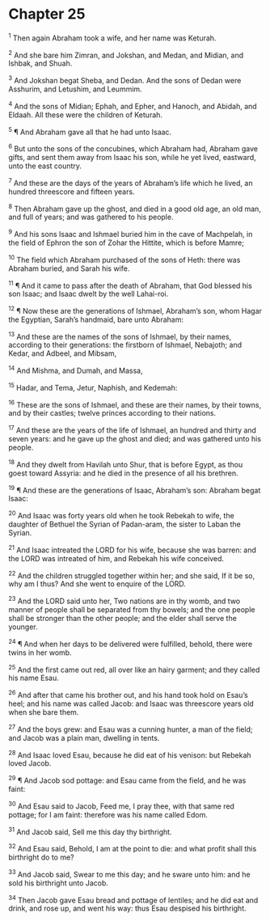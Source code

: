 # Chapter 25

<sup>1</sup> Then again Abraham took a wife, and her name was Keturah. 

<sup>2</sup> And she bare him Zimran, and Jokshan, and Medan, and Midian, and Ishbak, and Shuah. 

<sup>3</sup> And Jokshan begat Sheba, and Dedan. And the sons of Dedan were Asshurim, and Letushim, and Leummim. 

<sup>4</sup> And the sons of Midian; Ephah, and Epher, and Hanoch, and Abidah, and Eldaah. All these were the children of Keturah. 

<sup>5</sup> ¶ And Abraham gave all that he had unto Isaac. 

<sup>6</sup> But unto the sons of the concubines, which Abraham had, Abraham gave gifts, and sent them away from Isaac his son, while he yet lived, eastward, unto the east country. 

<sup>7</sup> And these are the days of the years of Abraham’s life which he lived, an hundred threescore and fifteen years. 

<sup>8</sup> Then Abraham gave up the ghost, and died in a good old age, an old man, and full of years; and was gathered to his people. 

<sup>9</sup> And his sons Isaac and Ishmael buried him in the cave of Machpelah, in the field of Ephron the son of Zohar the Hittite, which is before Mamre; 

<sup>10</sup> The field which Abraham purchased of the sons of Heth: there was Abraham buried, and Sarah his wife. 

<sup>11</sup> ¶ And it came to pass after the death of Abraham, that God blessed his son Isaac; and Isaac dwelt by the well Lahai-roi. 

<sup>12</sup> ¶ Now these are the generations of Ishmael, Abraham’s son, whom Hagar the Egyptian, Sarah’s handmaid, bare unto Abraham: 

<sup>13</sup> And these are the names of the sons of Ishmael, by their names, according to their generations: the firstborn of Ishmael, Nebajoth; and Kedar, and Adbeel, and Mibsam, 

<sup>14</sup> And Mishma, and Dumah, and Massa, 

<sup>15</sup> Hadar, and Tema, Jetur, Naphish, and Kedemah: 

<sup>16</sup> These are the sons of Ishmael, and these are their names, by their towns, and by their castles; twelve princes according to their nations. 

<sup>17</sup> And these are the years of the life of Ishmael, an hundred and thirty and seven years: and he gave up the ghost and died; and was gathered unto his people. 

<sup>18</sup> And they dwelt from Havilah unto Shur, that is before Egypt, as thou goest toward Assyria: and he died in the presence of all his brethren. 

<sup>19</sup> ¶ And these are the generations of Isaac, Abraham’s son: Abraham begat Isaac: 

<sup>20</sup> And Isaac was forty years old when he took Rebekah to wife, the daughter of Bethuel the Syrian of Padan-aram, the sister to Laban the Syrian. 

<sup>21</sup> And Isaac intreated the LORD for his wife, because she was barren: and the LORD was intreated of him, and Rebekah his wife conceived. 

<sup>22</sup> And the children struggled together within her; and she said, If it be so, why am I thus? And she went to enquire of the LORD. 

<sup>23</sup> And the LORD said unto her, Two nations are in thy womb, and two manner of people shall be separated from thy bowels; and the one people shall be stronger than the other people; and the elder shall serve the younger. 

<sup>24</sup> ¶ And when her days to be delivered were fulfilled, behold, there were twins in her womb. 

<sup>25</sup> And the first came out red, all over like an hairy garment; and they called his name Esau. 

<sup>26</sup> And after that came his brother out, and his hand took hold on Esau’s heel; and his name was called Jacob: and Isaac was threescore years old when she bare them. 

<sup>27</sup> And the boys grew: and Esau was a cunning hunter, a man of the field; and Jacob was a plain man, dwelling in tents. 

<sup>28</sup> And Isaac loved Esau, because he did eat of his venison: but Rebekah loved Jacob. 

<sup>29</sup> ¶ And Jacob sod pottage: and Esau came from the field, and he was faint: 

<sup>30</sup> And Esau said to Jacob, Feed me, I pray thee, with that same red pottage; for I am faint: therefore was his name called Edom. 

<sup>31</sup> And Jacob said, Sell me this day thy birthright. 

<sup>32</sup> And Esau said, Behold, I am at the point to die: and what profit shall this birthright do to me? 

<sup>33</sup> And Jacob said, Swear to me this day; and he sware unto him: and he sold his birthright unto Jacob. 

<sup>34</sup> Then Jacob gave Esau bread and pottage of lentiles; and he did eat and drink, and rose up, and went his way: thus Esau despised his birthright. 


